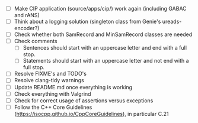 - [ ] Make CIP application (source/apps/cip/) work again (including GABAC and rANS)
- [ ] Think about a logging solution (singleton class from Genie's ureads-encoder?)
- [ ] Check whether both SamRecord and MinSamRecord classes are needed
- [ ] Check comments
  - [ ] Sentences should start with an uppercase letter and end with a full stop.
  - [ ] Statements should start with an uppercase letter and not end with a full stop.
- [ ] Resolve FIXME's and TODO's
- [ ] Resolve clang-tidy warnings
- [ ] Update README.md once everything is working
- [ ] Check everything with Valgrind
- [ ] Check for correct usage of assertions versus exceptions
- [ ] Follow the C++ Core Guidelines (https://isocpp.github.io/CppCoreGuidelines), in particular C.21
